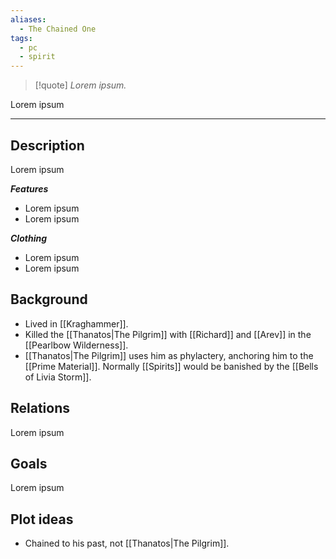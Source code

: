 ```yaml
---
aliases:
  - The Chained One
tags:
  - pc
  - spirit
---
```


>[!quote]
>_Lorem ipsum._

Lorem ipsum

---
## Description
Lorem ipsum

***Features***
- Lorem ipsum
- Lorem ipsum

***Clothing***
- Lorem ipsum
- Lorem ipsum
## Background
- Lived in [[Kraghammer]].
- Killed the [[Thanatos|The Pilgrim]] with [[Richard]] and [[Arev]] in the [[Pearlbow Wilderness]].
- [[Thanatos|The Pilgrim]] uses him as phylactery, anchoring him to the [[Prime Material]]. Normally [[Spirits]] would be banished by the [[Bells of Livia Storm]].
## Relations
Lorem ipsum
## Goals
Lorem ipsum
## Plot ideas
- Chained to his past, not [[Thanatos|The Pilgrim]].

